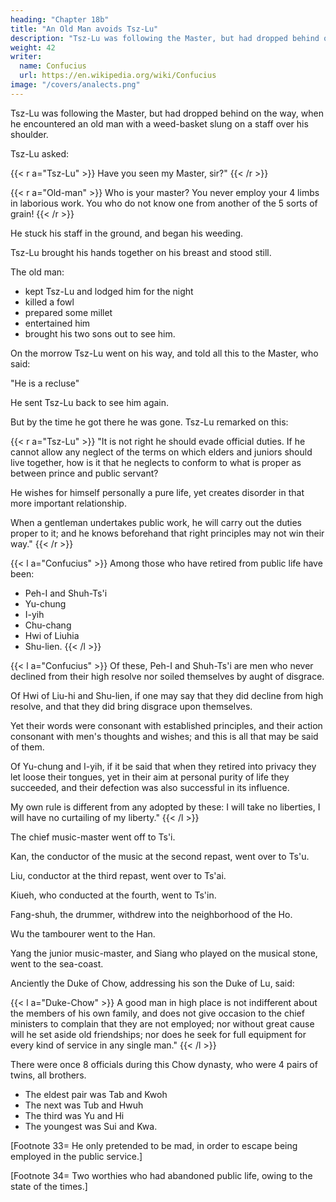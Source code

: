 ```yaml
---
heading: "Chapter 18b"
title: "An Old Man avoids Tsz-Lu"
description: "Tsz-Lu was following the Master, but had dropped behind on the way, when he encountered an old man with a weed-basket slung on a staff over his shoulder"
weight: 42
writer:
  name: Confucius
  url: https://en.wikipedia.org/wiki/Confucius
image: "/covers/analects.png"
---
```



Tsz-Lu was following the Master, but had dropped behind on the way, when he encountered an old man with a weed-basket slung on a staff over his shoulder. 

Tsz-Lu asked:

{{< r a="Tsz-Lu" >}}
Have you seen my Master, sir?" 
{{< /r >}}

{{< r a="Old-man" >}}
Who is your master? You never employ your 4 limbs in laborious work. You who do not know one from another of the 5 sorts of grain!
{{< /r >}}


He stuck his staff in the ground, and began his weeding. 

Tsz-Lu brought his hands together on his breast and stood still. 

The old man:
- kept Tsz-Lu and lodged him for the night
- killed a fowl
- prepared some millet
- entertained him
- brought his two sons out to see him.

On the morrow Tsz-Lu went on his way, and told all this to the Master, who said:

"He is a recluse"

He sent Tsz-Lu back to see him again. 

But by the time he got there he was gone. Tsz-Lu remarked on this:

{{< r a="Tsz-Lu" >}}
"It is not right he should evade official duties. If he cannot allow any neglect of the terms on which elders and juniors should live together, how is it that he neglects to conform to what is proper as between prince and public servant? 

He wishes for himself personally a pure life, yet creates disorder in that more important relationship. 

When a gentleman undertakes public work, he will carry out the duties proper to it; and he knows beforehand that right principles may not win their way." 
{{< /r >}}


{{< l a="Confucius" >}}
Among those who have retired from public life have been:
- Peh-I and Shuh-Ts'i
- Yu-chung
- I-yih
- Chu-chang
- Hwi of Liuhia
- Shu-lien. 
{{< /l >}}


{{< l a="Confucius" >}}
Of these, Peh-I and Shuh-Ts'i are men who never declined from their high resolve nor soiled themselves by aught of disgrace.

Of Hwi of Liu-hi and Shu-lien, if one may say that they did decline from high resolve, and that they did bring disgrace upon themselves.

Yet their words were consonant with established principles, and their action consonant with men's thoughts and wishes; and this is all that may be said of them. 

Of Yu-chung and I-yih, if it be said that when they retired into privacy they let loose their tongues, yet in their aim at personal purity of life they succeeded, and their defection was also successful in its influence. 

My own rule is different from any adopted by these: I will take no liberties, I will have no curtailing of my liberty." 
{{< /l >}}


The chief music-master went off to Ts'i.

Kan, the conductor of the music at the second repast, went over to Ts'u.

Liu, conductor at the third repast, went over to Ts'ai. 

Kiueh, who conducted at the fourth, went to Ts'in. 

Fang-shuh, the drummer, withdrew into the neighborhood of the Ho.

Wu the tambourer went to the Han.

Yang the junior music-master, and Siang who played on the musical stone, went to the sea-coast.


Anciently the Duke of Chow, addressing his son the Duke of Lu, said:

{{< l a="Duke-Chow" >}}
A good man in high place is not indifferent about the members of his own family, and does not give occasion to the chief ministers to complain that they are not employed; nor without great cause will he set aside old friendships; nor does he seek for full equipment for every kind of service in any single man." 
{{< /l >}}

There were once 8 officials during this Chow dynasty, who were 4 pairs of twins, all brothers.
- The eldest pair was Tab and Kwoh
- The next was Tub and Hwuh
- The third was Yu and Hi
- The youngest was Sui and Kwa.


[Footnote 33=  He only pretended to be mad, in order to escape being employed in the public service.] 

[Footnote 34=  Two worthies who had abandoned public life, owing to the state of the times.] 